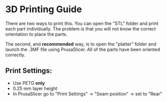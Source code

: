 # 3D Printing Guide

There are two ways to print this. You can open the "STL" folder and print each part individually. The problem is that you will not know the correct orientation to place the parts.

The second, and **recommended** way, is to open the "platter" folder and launch the .3MF file using PrusaSlicer. All of the parts have been oriented correctly. 

## Print Settings:
* Use PETG **only**
* 0.25 mm layer height
* In PrusaSlicer go to "Print Settings" -> "Seam position" -> set to "Rear"
